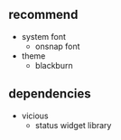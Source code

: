 ## recommend
* system font 
  - onsnap font
* theme
  - blackburn

## dependencies
* vicious
  - status widget library

